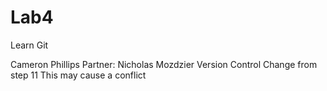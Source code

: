 # Lab4
Learn Git

Cameron Phillips
Partner: Nicholas Mozdzier
Version Control
Change from step 11
This may cause a conflict
